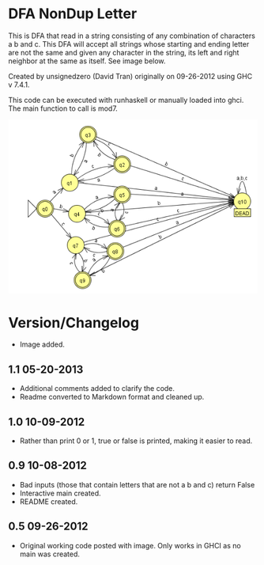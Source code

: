 # DFA NonDup Letter #

This is DFA that read in a string consisting of any combination of characters
a b and c. This DFA will accept all strings whose starting and ending letter
are not the same and given any character in the string, its left and right
neighbor at the same as itself. See image below.

Created by unsignedzero (David Tran) originally on 09-26-2012 using
GHC v 7.4.1.

This code can be executed with runhaskell or manually loaded into ghci.
The main function to call is mod7.

![dfa image](dfa.png)

# Version/Changelog #

* Image added.

## 1.1 05-20-2013 #
* Additional comments added to clarify the code.
* Readme converted to Markdown format and cleaned up.

## 1.0 10-09-2012 #
* Rather than print 0 or 1, true or false is printed, making it easier to read.

## 0.9 10-08-2012 #
* Bad inputs (those that contain letters that are not a b and c) return False
* Interactive main created.
* README created.

## 0.5 09-26-2012 #
* Original working code posted with image.
  Only works in GHCI as no main was created.

